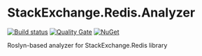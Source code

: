 # StackExchange.Redis.Analyzer

[![Build status](https://ci.appveyor.com/api/projects/status/r5ylbxtpjya9ayk2?svg=true)](https://ci.appveyor.com/project/olsh/stack-exchange-redis-analyzer)
[![Quality Gate](https://sonarcloud.io/api/project_badges/measure?project=stack-exchange-redis-analyzer&metric=alert_status)](https://sonarcloud.io/dashboard?id=stack-exchange-redis-analyzer)
[![NuGet](https://img.shields.io/nuget/v/StackExchange.Redis.Analyzer.svg)](https://www.nuget.org/packages/StackExchange.Redis.Analyzer/)

Roslyn-based analyzer for StackExchange.Redis library
